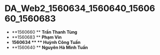 # DA_Web2_1560634_1560640_1560660_1560683

- **1560660                 ** **Trần Thanh Tùng**
- **1560683                 ** **Phạm Vin**
- **1560634                 ** ** Huỳnh Công Tuấn**
- **1560640                 ** **Nguyên Hà Minh Tuấn**